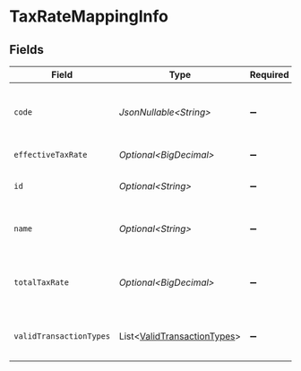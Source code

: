 # TaxRateMappingInfo


## Fields

| Field                                                                            | Type                                                                             | Required                                                                         | Description                                                                      | Example                                                                          |
| -------------------------------------------------------------------------------- | -------------------------------------------------------------------------------- | -------------------------------------------------------------------------------- | -------------------------------------------------------------------------------- | -------------------------------------------------------------------------------- |
| `code`                                                                           | *JsonNullable\<String>*                                                          | :heavy_minus_sign:                                                               | Code for the tax rate from the accounting software.                              | 20% Bill tax                                                                     |
| `effectiveTaxRate`                                                               | *Optional\<BigDecimal>*                                                          | :heavy_minus_sign:                                                               | Effective tax rate.                                                              | 20                                                                               |
| `id`                                                                             | *Optional\<String>*                                                              | :heavy_minus_sign:                                                               | Unique identifier of tax rate.                                                   | 23_Bills                                                                         |
| `name`                                                                           | *Optional\<String>*                                                              | :heavy_minus_sign:                                                               | Name of the tax rate in the accounting software.                                 | 20% Bill tax Bills                                                               |
| `totalTaxRate`                                                                   | *Optional\<BigDecimal>*                                                          | :heavy_minus_sign:                                                               | Total (not compounded) sum of the components of a tax rate.                      | 20                                                                               |
| `validTransactionTypes`                                                          | List\<[ValidTransactionTypes](../../models/components/ValidTransactionTypes.md)> | :heavy_minus_sign:                                                               | Supported transaction types for the account.                                     |                                                                                  |